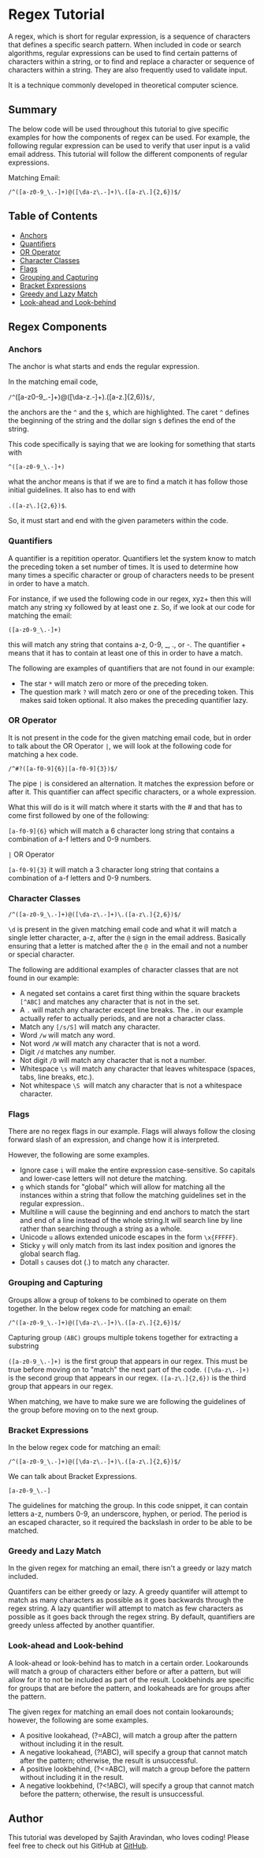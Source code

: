 # Regex Tutorial

A regex, which is short for regular expression, is a sequence of characters that defines a specific search pattern. When included in code or search algorithms, regular expressions can be used to find certain patterns of characters within a string, or to find and replace a character or sequence of characters within a string. They are also frequently used to validate input.

It is a technique commonly developed in theoretical computer science.

## Summary

The below code will be used throughout this tutorial to give specific examples for how the components of regex can be used. For example, the following regular expression can be used to verify that user input is a valid email address. This tutorial will follow the different components of regular expressions.

Matching Email:

`/^([a-z0-9_\.-]+)@([\da-z\.-]+)\.([a-z\.]{2,6})$/`

## Table of Contents

- [Anchors](#anchors)
- [Quantifiers](#quantifiers)
- [OR Operator](#or-operator)
- [Character Classes](#character-classes)
- [Flags](#flags)
- [Grouping and Capturing](#grouping-and-capturing)
- [Bracket Expressions](#bracket-expressions)
- [Greedy and Lazy Match](#greedy-and-lazy-match)
- [Look-ahead and Look-behind](#look-ahead-and-look-behind)


## Regex Components

### Anchors

The anchor is what starts and ends the regular expression. 

In the matching email code, 

`/^`([a-z0-9_\.-]+)@([\da-z\.-]+)\.([a-z\.]{2,6})`$/`, 

the anchors are the `^` and the `$`, which are highlighted. The caret `^` defines the beginning of the string and the dollar sign `$` defines the end of the string.

This code specifically is saying that we are looking for something that starts with 

`^([a-z0-9_\.-]+)` 

what the anchor means is that if we are to find a match it has follow those initial guidelines. It also has to end with 

`.([a-z\.]{2,6})$`.

So, it must start and end with the given parameters within the code. 


### Quantifiers

A quantifier is a repitition operator. Quantifiers let the system know to match the preceding token a set number of times. It is used to determine how many times a specific character or group of characters needs to be present in order to have a match.

For instance, if we used the following code in our regex, xyz+ then this will match any string xy followed by at least one z. So, if we look at our code for matching the email:

`([a-z0-9_\.-]+)`

this will match any string that contains a-z, 0-9, _, ., or -. The quantifier + means that it has to contain at least one of this in order to have a match.

The following are examples of quantifiers that are not found in our example:

* The star `*` will match zero or more of the preceding token.
* The question mark `?` will match zero or one of the preceding token. This makes said token optional. It also makes the preceding quantifier lazy.

### OR Operator

It is not present in the code for the given matching email code, but in order to talk about the OR Operator `|`, we will look at the following code for matching a hex code.

`/^#?([a-f0-9]{6}|[a-f0-9]{3})$/`

The pipe `|` is considered an alternation. It matches the expression before or after it. This quantifier can affect specific characters, or a whole expression. 

What this will do is it will match where it starts with the # and that has to come first followed by one of the following:

`[a-f0-9]{6}` which will match a 6 character long string that contains a combination of a-f letters and 0-9 numbers.

`|` OR Operator

`[a-f0-9]{3}` it will match a 3 character long string that contains a combination of a-f letters and 0-9 numbers.

### Character Classes

`/^([a-z0-9_\.-]+)@([\da-z\.-]+)\.([a-z\.]{2,6})$/`

`\d` is present in the given matching email code and what it will match a single letter character, a-z, after the `@` sign in the email address. Basically ensuring that a letter is matched after the `@ `in the email and not a number or special character.

The following are additional examples of character classes that are not found in our example:

* A negated set contains a caret first thing within the square brackets `[^ABC]` and matches any character that is not in the set.
* A `.` will match any character except line breaks. The . in our example actually refer to actually periods, and are not a character class.
* Match any `[/s/S]` will match any character.
* Word `/w` will match any word.
* Not word `/W` will match any character that is not a word.
* Digit `/d` matches any number.
* Not digit `/D` will match any character that is not a number.
* Whitespace `\s` will match any character that leaves whitespace (spaces, tabs, line breaks, etc.).
* Not whitespace `\S `will match any character that is not a whitespace character.

### Flags

There are no regex flags in our example. Flags will always follow the closing forward slash of an expression, and change how it is interpreted.

However, the following are some examples.

* Ignore case `i` will make the entire expression case-sensitive. So capitals and lower-case letters will not deture the matching.
* `g` which stands for "global" which will allow for matching all the instances within a string that follow the matching guidelines set in the regular expression..
* Multiline `m` will cause the beginning and end anchors to match the start and end of a line instead of the whole string.It will search line by line rather than searching through a string as a whole.
* Unicode `u` allows extended unicode escapes in the form `\x{FFFFF}`.
* Sticky `y` will only match from its last index position and ignores the global search flag.
* Dotall `s` causes dot (.) to match any character.

### Grouping and Capturing

Groups allow a group of tokens to be combined to operate on them together. In the below regex  code for matching an email:

`/^([a-z0-9_\.-]+)@([\da-z\.-]+)\.([a-z\.]{2,6})$/`

Capturing group `(ABC)` groups multiple tokens together for extracting a substring

`([a-z0-9_\.-]+) `is the first group that appears in our regex. This must be true before moving on to "match" the next part of the code. `([\da-z\.-]+)` is the second group that appears in our regex. `([a-z\.]{2,6})` is the third group that appears in our regex.

When matching, we have to make sure we are following the guidelines of the group before moving on to the next group.

### Bracket Expressions

In the below regex  code for matching an email:

`/^([a-z0-9_\.-]+)@([\da-z\.-]+)\.([a-z\.]{2,6})$/`

We can talk about Bracket Expressions.

`[a-z0-9_\.-]`

The guidelines for matching the group. In this code snippet, it can contain letters a-z, numbers 0-9, an underscore, hyphen, or period. The period is an escaped character, so it required the backslash in order to be able to be matched. 

### Greedy and Lazy Match

In the given regex for matching an email, there isn't a greedy or lazy match included.

Quantifers can be either greedy or lazy. A greedy quantifer will attempt to match as many characters as possible as it goes backwards through the regex string. A lazy quantifier will attempt to match as few characters as possible as it goes back through the regex string. By default, quantifiers are greedy unless affected by another quantifier.

### Look-ahead and Look-behind

A look-ahead or look-behind has to match in a certain order.  Lookarounds will match a group of characters either before or after a pattern, but will allow for it to not be included as part of the result. Lookbehinds are specific for groups that are before the pattern, and lookaheads are for groups after the pattern.

The given regex for matching an email does not contain lookarounds; however, the following are some examples.

* A positive lookahead, (?=ABC), will match a group after the pattern without including it in the result.
* A negative lookahead, (?!ABC), will specify a group that cannot match after the pattern; otherwise, the result is unsuccessful.
* A positive lookbehind, (?<=ABC), will match a group before the pattern without including it in the result.
* A negative lookbehind, (?<!ABC), will specify a group that cannot match before the pattern; otherwise, the result is unsuccessful.

## Author

This tutorial was developed by Sajith Aravindan, who loves coding! Please feel free to check out his GitHub at [GitHub](https://github.com/SajithAravindan).


